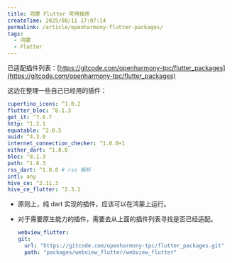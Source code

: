 ```yaml
---
title: 鸿蒙 Flutter 可用插件
createTime: 2025/08/11 17:07:14
permalink: /article/openharmony-flutter-packages/
tags:
  - 鸿蒙
  - Flutter
---
```


已适配插件列表：[https://gitcode.com/openharmony-tpc/flutter_packages](https://gitcode.com/openharmony-tpc/flutter_packages)

这边在整理一些自己已经用的插件：

```yaml
cupertino_icons: ^1.0.2
flutter_bloc: ^8.1.3
get_it: ^7.6.7
http: ^1.2.1
equatable: ^2.0.5
uuid: ^4.3.0
internet_connection_checker: ^1.0.0+1
either_dart: ^1.0.0
bloc: ^8.1.3
path: ^1.8.3
rss_dart: ^1.0.0 # rss 解析
intl: any
hive_ce: ^2.11.3
hive_ce_flutter: ^2.3.1
```

* 原则上，纯 dart 实现的插件，应该可以在鸿蒙上运行。
* 对于需要原生能力的插件，需要去从上面的插件列表寻找是否已经适配。

    ```yaml
    webview_flutter:
    git:
      url: "https://gitcode.com/openharmony-tpc/flutter_packages.git"
      path: "packages/webview_flutter/webview_flutter"
    ```
